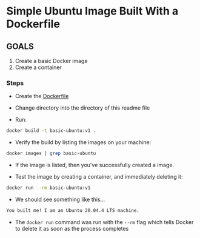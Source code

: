 # Simple Ubuntu Image Built With a Dockerfile

## GOALS

1. Create a basic Docker image
2. Create a container

### Steps

- Create the [Dockerfile](./Dockerfile)

- Change directory into the directory of this readme file
- Run:

```bash
docker build -t basic-ubuntu:v1 .
```

- Verify the build by listing the images on your machine:

```bash
docker images | grep basic-ubuntu
```

- If the image is listed, then you've successfully created a image.

- Test the image by creating a container, and immediately deleting it:

```bash
docker run --rm basic-ubuntu:v1
```

- We should see something like this...

```markdown
You built me! I am an Ubuntu 20.04.4 LTS machine.
```

- The `docker run` command was run with the `--rm` flag which tells Docker to delete it as soon as the process completes